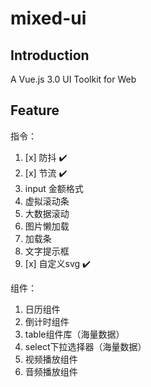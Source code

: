 # mixed-ui

## Introduction

A Vue.js 3.0 UI Toolkit for Web

## Feature

指令：
1. [x] 防抖 ✔️
2. [x] 节流 ✔️
3. input 金额格式
4. 虚拟滚动条
5. 大数据滚动
6. 图片懒加载
7. 加载条
8. 文字提示框
9. [x] 自定义svg ✔️

组件：
1. 日历组件
2. 倒计时组件
3. table组件库（海量数据）
4. select下拉选择器（海量数据）
5. 视频播放组件
6. 音频播放组件

